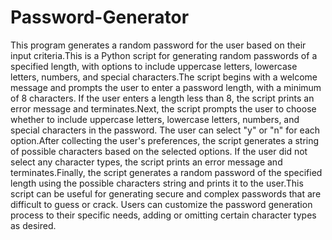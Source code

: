# Password-Generator
This program generates a random password for the user based on their input criteria.This is a Python script for generating random passwords of a specified length, with options to include uppercase letters, lowercase letters, numbers, and special characters.The script begins with a welcome message and prompts the user to enter a password length, with a minimum of 8 characters. If the user enters a length less than 8, the script prints an error message and terminates.Next, the script prompts the user to choose whether to include uppercase letters, lowercase letters, numbers, and special characters in the password. The user can select "y" or "n" for each option.After collecting the user's preferences, the script generates a string of possible characters based on the selected options. If the user did not select any character types, the script prints an error message and terminates.Finally, the script generates a random password of the specified length using the possible characters string and prints it to the user.This script can be useful for generating secure and complex passwords that are difficult to guess or crack. Users can customize the password generation process to their specific needs, adding or omitting certain character types as desired.
